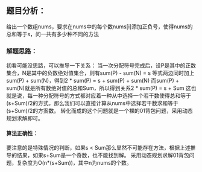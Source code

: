## 题目分析：

给出一个数组nums，要求在nums中的每个数nums[i]添加正负号，使得nums的总和等于s，问一共有多少种不同的方法

### 解题思路：

初看可能没思路，可以推导一下关系：
当一次分配符号完成后，设P是其中的正数集合，N是其中的负数绝对值集合，则有sum(P) - sum(N) = s
等式两边同时加上sum(P) + sum(N)，得到2 * sum(P) = s + sum(P) + sum(N) 
而sum(P) + sum(N)就是所有数绝对值的总和Sum，所以得到关系2 * sum(P) = s + Sum
这也就是说，每一种分配符号的方式都对应着一种从中选择一个若干数使得总和等于(s+Sum)/2的方式，那么我们可以直接计算从nums中选择若干数求和等于(s+Sum)/2的方案数。
转化而成的这个问题就是一个裸的01背包问题，采用动态规划求解即可。

#### 算法正确性：

要注意的是特殊情况的判断，如果s < Sum那么显然不可能存在方法，根据上述推导的结果，如果s+Sum是一个奇数，也不能找到解。
采用动态规划求解01背包问题，复杂度为O(n*(s+Sum))，其中n为nums的个数。


